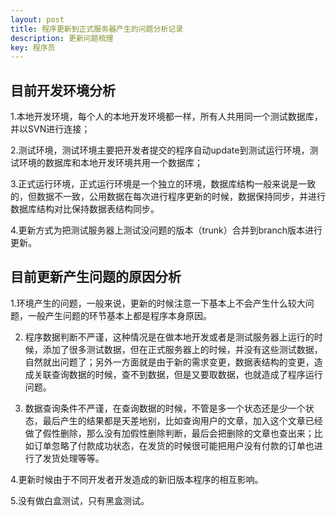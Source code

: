```yaml
---
layout: post
title: 程序更新到正式服务器产生的问题分析记录
description: 更新问题梳理
key: 程序员
---
```


## 目前开发环境分析 ##

1.本地开发环境，每个人的本地开发环境都一样，所有人共用同一个测试数据库，并以SVN进行连接；

2.测试环境，测试环境主要把开发者提交的程序自动update到测试运行环境，测试环境的数据库和本地开发环境共用一个数据库；

3.正式运行环境，正式运行环境是一个独立的环境，数据库结构一般来说是一致的，但数据不一致，公用数据在每次进行程序更新的时候，数据保持同步，并进行数据库结构对比保持数据表结构同步。

4.更新方式为把测试服务器上测试没问题的版本（trunk）合并到branch版本进行更新。

## 目前更新产生问题的原因分析 ##

1.环境产生的问题，一般来说，更新的时候注意一下基本上不会产生什么较大问题，一般产生问题的环节基本上都是程序本身原因。

2.  程序数据判断不严谨，这种情况是在做本地开发或者是测试服务器上运行的时候，添加了很多测试数据，但在正式服务器上的时候，并没有这些测试数据，自然就出问题了；另外一方面就是由于新的需求变更，数据表结构的变更，造成关联查询数据的时候，查不到数据，但是又要取数据，也就造成了程序运行问题。

3. 数据查询条件不严谨，在查询数据的时候，不管是多一个状态还是少一个状态，最后产生的结果都是天差地别，比如查询用户的文章，加入这个文章已经做了假性删除，那么没有加假性删除判断，最后会把删除的文章也查出来；比如订单忽略了付款成功状态，在发货的时候很可能把用户没有付款的订单也进行了发货处理等等。

4.更新时候由于不同开发者开发造成的新旧版本程序的相互影响。

5.没有做白盒测试，只有黑盒测试。